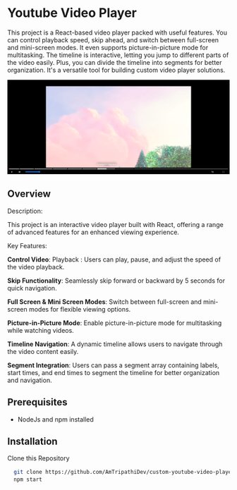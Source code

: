 

# Youtube Video Player 

This project is a React-based video player packed with useful features. You can control playback speed, skip ahead, and switch between full-screen and mini-screen modes. It even supports picture-in-picture mode for multitasking. The timeline is interactive, letting you jump to different parts of the video easily. Plus, you can divide the timeline into segments for better organization. It's a versatile tool for building custom video player solutions.


![alt text](https://github.com/AmTripathiDev/custom-youtube-video-player/blob/master/public/custom-youtube-player.png) 


## Overview

Description:

This project is an interactive video player built with React, offering a range of advanced features for an enhanced viewing experience.

Key Features:

**Control Video**: Playback : Users can play, pause, and adjust the speed of the video playback.

**Skip Functionality**: Seamlessly skip forward or backward by 5 seconds for quick navigation.

**Full Screen & Mini Screen Modes**: Switch between full-screen and mini-screen modes for flexible viewing options.

**Picture-in-Picture Mode**: Enable picture-in-picture mode for multitasking while watching videos.

**Timeline Navigation**: A dynamic timeline allows users to navigate through the video content easily.

**Segment Integration**: Users can pass a segment array containing labels, start times, and end times to segment the timeline for better organization and navigation.

## Prerequisites

- NodeJs and npm installed 


## Installation

Clone this Repository

```bash
  git clone https://github.com/AmTripathiDev/custom-youtube-video-player.git
  npm start
```
    
